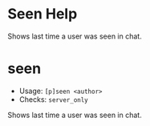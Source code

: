 # Seen Help

Shows last time a user was seen in chat.

# seen
 - Usage: `[p]seen <author> `
 - Checks: `server_only`

Shows last time a user was seen in chat.

